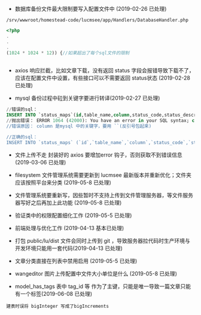 
- 数据库备份文件最大限制要写入配置文件中 (2019-02-26 已处理)

`/srv/wwwroot/homestead-code/lucmsee/app/Handlers/DatabaseHandler.php`
```php
<?php
.
.
.
(1024 * 1024 * 12)) {//如果超出了每个sql文件的限制
    
```

- axios 响应拦截，比如文章下载，没有返回 status 字段会报错导致下载不了，应该在配置文件中设置，有些接口可以不需要返回 status状态 (2019-02-28 已处理)

- mysql 备份过程中砬到关键字要进行转译(2019-02-27 已处理)

```sql 
//错误的sql： 
INSERT INTO `status_maps`(id,table_name,column,status_code,status_description,remark) VALUES ('1','users','enable','T','启用','是否启用');
//抛出错误： ERROR 1064 (42000): You have an error in your SQL syntax; check the manual that corresponds to your MySQL server version for the right syntax to use near 'column,status_code,status_description,remark) VALUES ('1','users','enable','T','' at line 1
//错误原因： column 是mysql 中的关键字，要用 ``(反引号包起来)

//正确的sql： 
INSERT INTO `status_maps` (`id`,`table_name`,`column`,`status_code`,`status_description`,`remark`) VALUES ('1','users','','T','启用','是否启用');
```

- 文件上传不走 封装好的 axios 要增加error 钩子，否则获取不到错误信息(2019-03-06 已处理)

- filesystem 文件管理系统需要更新到 lucmsee 最新版本并重新优化；文件夹应该按照平台来分类 (2019-05-8 已处理)

- 文件管理系统要重新写，因些暂时不支持上传到文件管理服务器，等文件服务器写好之后再加上此功能 (2019-05-8 已处理)

- 验证类中的权限配置细化工作 (2019-05-5 已处理)

- 前端处理与优化工作 (2019-04-13 基本已处理)

-  打包 public/lu/dist 文件会同时上传到 git ，导致服务器拉代码时生产环境与开发环境只能用一套代码(2019-04-13 已处理)

-  文章分类直接在列表中禁用启用 (2019-05-5 已处理)

- wangeditor 图片上传配置中文件大小单位是什么 (2019-05-8 已处理)

- model_has_tags 表中 tag_id 等 作为了主键，只能是唯一导致一篇文章只能有一个标签(2019-06-08 已处理)

```text
建表时误将 bigInteger 写成了bigIncrements
```